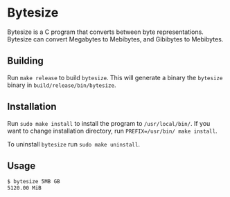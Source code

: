 # Bytesize

Bytesize is a C program that converts between byte representations.
Bytesize can convert Megabytes to Mebibytes, and Gibibytes to Mebibytes.

## Building

Run `make release` to build `bytesize`.
This will generate a binary the `bytesize` binary in `build/release/bin/bytesize`.

## Installation

Run `sudo make install` to install the program to `/usr/local/bin/`.
If you want to change installation directory, run `PREFIX=/usr/bin/ make install`.

To uninstall `bytesize` run `sudo make uninstall`.

## Usage

``` bash
$ bytesize 5MB GB
5120.00 MiB
```
